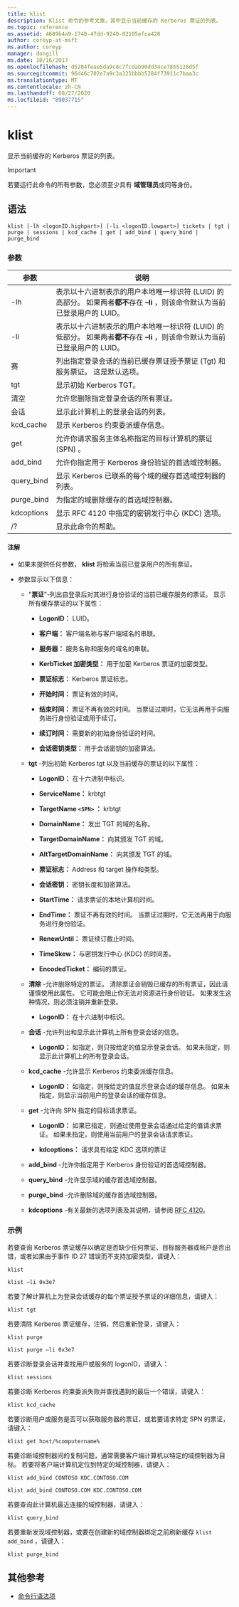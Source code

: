 ```yaml
---
title: klist
description: Klist 命令的参考文章，其中显示当前缓存的 Kerberos 票证的列表。
ms.topic: reference
ms.assetid: 4689b4a9-1740-47dd-9240-02105efca428
author: coreyp-at-msft
ms.author: coreyp
manager: dongill
ms.date: 10/16/2017
ms.openlocfilehash: d5284feae5da9c8c7fcdab90dd34ce7855128d5f
ms.sourcegitcommit: 96d46c702e7a9c3a321bbbb5284f73911c7baa3c
ms.translationtype: MT
ms.contentlocale: zh-CN
ms.lasthandoff: 08/27/2020
ms.locfileid: "89037715"
---
```

# <a name="klist"></a>klist

显示当前缓存的 Kerberos 票证的列表。

> [!IMPORTANT]
> 若要运行此命令的所有参数，您必须至少具有 **域管理员**或同等身份。

## <a name="syntax"></a>语法

```
klist [-lh <logonID.highpart>] [-li <logonID.lowpart>] tickets | tgt | purge | sessions | kcd_cache | get | add_bind | query_bind | purge_bind
```

### <a name="parameters"></a>参数

| 参数 | 说明 |
| --------- | ----------- |
| -lh | 表示以十六进制表示的用户本地唯一标识符 (LUID) 的高部分。 如果两者**都不**存在 **–li** ，则该命令默认为当前已登录用户的 LUID。 |
| -li | 表示以十六进制表示的用户本地唯一标识符 (LUID) 的低部分。 如果两者**都不**存在 **–li** ，则该命令默认为当前已登录用户的 LUID。 |
| 赛 | 列出指定登录会话的当前已缓存票证授予票证 (Tgt) 和服务票证。 这是默认选项。 |
| tgt | 显示初始 Kerberos TGT。 |
| 清空 | 允许您删除指定登录会话的所有票证。 |
| 会话 | 显示此计算机上的登录会话的列表。 |
| kcd_cache | 显示 Kerberos 约束委派缓存信息。 |
| get | 允许你请求服务主体名称指定的目标计算机的票证 (SPN) 。 |
| add_bind | 允许你指定用于 Kerberos 身份验证的首选域控制器。 |
| query_bind | 显示 Kerberos 已联系的每个域的缓存首选域控制器的列表。 |
| purge_bind | 为指定的域删除缓存的首选域控制器。 |
| kdcoptions | 显示 RFC 4120 中指定的密钥发行中心 (KDC) 选项。 |
| /? | 显示此命令的帮助。 |

#### <a name="remarks"></a>注解

- 如果未提供任何参数， **klist** 将检索当前已登录用户的所有票证。

- 参数显示以下信息：

  - "**票证**"-列出自登录后对其进行身份验证的当前已缓存服务的票证。 显示所有缓存票证的以下属性：

    - **LogonID：** LUID。

    - **客户端：** 客户端名称与客户端域名的串联。

    - **服务器：** 服务名称和服务的域名的串联。

    - **KerbTicket 加密类型：** 用于加密 Kerberos 票证的加密类型。

    - **票证标志：** Kerberos 票证标志。

    - **开始时间：** 票证有效的时间。

    - **结束时间：** 票证不再有效的时间。 当票证过期时，它无法再用于向服务进行身份验证或用于续订。

    - **续订时间：** 需要新的初始身份验证的时间。

    - **会话密钥类型：** 用于会话密钥的加密算法。

  - **tgt** -列出初始 Kerberos tgt 以及当前缓存的票证的以下属性：

    - **LogonID：** 在十六进制中标识。

    - **ServiceName：** krbtgt

    - **TargetName `<SPN>` ：** krbtgt

    - **DomainName：** 发出 TGT 的域的名称。

    - **TargetDomainName：** 向其颁发 TGT 的域。

    - **AltTargetDomainName：** 向其颁发 TGT 的域。

    - **票证标志：** Address 和 target 操作和类型。

    - **会话密钥：** 密钥长度和加密算法。

    - **StartTime：** 请求票证的本地计算机时间。

    - **EndTime：** 票证不再有效的时间。 当票证过期时，它无法再用于向服务进行身份验证。

    - **RenewUntil：** 票证续订截止时间。

    - **TimeSkew：** 与密钥发行中心 (KDC) 的时间差。

    - **EncodedTicket：** 编码的票证。

  - **清除** -允许删除特定的票证。 清除票证会销毁已缓存的所有票证，因此请谨慎使用此属性。 它可能会阻止你无法对资源进行身份验证。 如果发生这种情况，则必须注销并重新登录。

    - **LogonID：** 在十六进制中标识。

  - **会话** -允许列出和显示此计算机上所有登录会话的信息。

    - **LogonID：** 如指定，则只按给定的值显示登录会话。 如果未指定，则显示此计算机上的所有登录会话。

  - **kcd_cache** -允许显示 Kerberos 约束委派缓存信息。

    - **LogonID：** 如指定，则按给定的值显示登录会话的缓存信息。 如果未指定，则显示当前用户的登录会话的缓存信息。

  - **get** -允许向 SPN 指定的目标请求票证。

    - **LogonID：** 如果已指定，则通过使用登录会话通过给定的值请求票证。 如果未指定，则使用当前用户的登录会话请求票证。

    - **kdcoptions：** 请求具有给定 KDC 选项的票证

  - **add_bind** -允许你指定用于 Kerberos 身份验证的首选域控制器。

  - **query_bind** -允许显示域的缓存首选域控制器。

  - **purge_bind** -允许删除域的缓存首选域控制器。

  - **kdcoptions** -有关最新的选项列表及其说明，请参阅 [RFC 4120](http://www.ietf.org/rfc/rfc4120.txt)。

### <a name="examples"></a>示例

若要查询 Kerberos 票证缓存以确定是否缺少任何票证、目标服务器或帐户是否出错，或者如果由于事件 ID 27 错误而不支持加密类型，请键入：

```
klist
```

```
klist –li 0x3e7
```

若要了解计算机上为登录会话缓存的每个票证授予票证的详细信息，请键入：

```
klist tgt
```

若要清除 Kerberos 票证缓存，注销，然后重新登录，请键入：

```
klist purge
```

```
klist purge –li 0x3e7
```

若要诊断登录会话并查找用户或服务的 logonID，请键入：

```
klist sessions
```

若要诊断 Kerberos 约束委派失败并查找遇到的最后一个错误，请键入：

```
klist kcd_cache
```

若要诊断用户或服务是否可以获取服务器的票证，或若要请求特定 SPN 的票证，请键入：

```
klist get host/%computername%
```

若要诊断域控制器间的复制问题，通常需要客户端计算机以特定的域控制器为目标。 若要将客户端计算机定位到特定的域控制器，请键入：

```
klist add_bind CONTOSO KDC.CONTOSO.COM
```

```
klist add_bind CONTOSO.COM KDC.CONTOSO.COM
```

若要查询此计算机最近连接的域控制器，请键入：

```
klist query_bind
```

若要重新发现域控制器，或要在创建新的域控制器绑定之前刷新缓存 `klist add_bind` ，请键入：

```
klist purge_bind
```

## <a name="additional-references"></a>其他参考

- [命令行语法项](command-line-syntax-key.md)